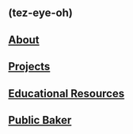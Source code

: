 ## (tez-eye-oh)

## [About](pages/about.md)

## [Projects](pages/projects.md)

## [Educational Resources](pages/educational.md)

## [Public Baker](pages/baker.md)
